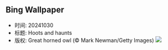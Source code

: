 ## Bing Wallpaper
- 时间: 20241030
- 标题: Hoots and haunts
- 版权: Great horned owl (© Mark Newman/Getty Images)
![](https://cn.bing.com/th?id=OHR.GreatOwl_EN-US3778222109_UHD.jpg&rf=LaDigue_UHD.jpg&pid=hp&w=3840&h=2160&rs=1&c=4)
